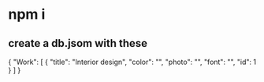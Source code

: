 # npm i 

## create a db.jsom with these  
 
{
  "Work": [ 
    { 
      "title": "Interior design",
      "color": "", 
      "photo": "",
      "font": "",
      "id": 1
       }
  ]
}

